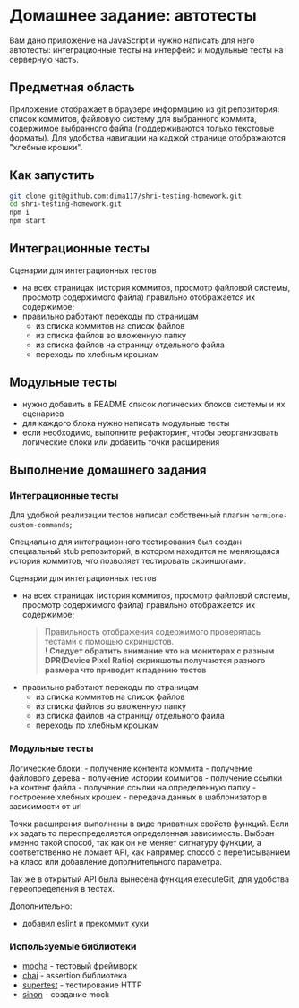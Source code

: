 # Домашнее задание: автотесты

Вам дано приложение на JavaScript и нужно написать для него автотесты: интеграционные тесты на интерфейс и модульные тесты на серверную часть.

## Предметная область

Приложение отображает в браузере информацию из git репозитория: список коммитов, файловую систему для выбранного коммита, содержимое выбранного файла (поддерживаются только текстовые форматы). Для удобства навигации на каджой странице отображаются "хлебные крошки".

## Как запустить

```sh
git clone git@github.com:dima117/shri-testing-homework.git
cd shri-testing-homework.git
npm i
npm start
```

## Интеграционные тесты

Сценарии для интеграционных тестов

- на всех страницах (история коммитов, просмотр файловой системы, просмотр содержимого файла) правильно отображается их содержимое;
- правильно работают переходы по страницам
  - из списка коммитов на список файлов
  - из списка файлов во вложенную папку
  - из списка файлов на страницу отдельного файла
  - переходы по хлебным крошкам

## Модульные тесты

- нужно добавить в README список логических блоков системы и их сценариев
- для каждого блока нужно написать модульные тесты
- если необходимо, выполните рефакторинг, чтобы реорганизовать логические блоки или добавить точки расширения

## Выполнение домашнего задания

### Интеграционные тесты

Для удобной реализации тестов написал собственный плагин `hermione-custom-commands`;

Специально для интеграционного тестирования был создан специальный stub репозиторий, в котором находится не меняющаяся история коммитов, что позволяет тестировать скриншотами.

Сценарии для интеграционных тестов

- на всех страницах (история коммитов, просмотр файловой системы, просмотр содержимого файла) правильно отображается их содержимое;
  > Правильность отображения содержимого проверялась тестами с помощью скриншотов. </br> **! Следует обратить внимание что на мониторах с разным DPR(Device Pixel Ratio) скриншоты получаются разного размера что приводит к падению тестов**
- правильно работают переходы по страницам
  - из списка коммитов на список файлов
  - из списка файлов во вложенную папку
  - из списка файлов на страницу отдельного файла
  - переходы по хлебным крошкам

### Модульные тесты

  Логические блоки:
    - получение контента коммита
    - получение файлового дерева
    - получение истории коммитов
    - получение ссылки на контент файла
    - получение ссылки на определенную папку
    - построение хлебных крошек
    - передача данных в шаблонизатор в зависимости от url

  Точки расширения выполнены в виде приватных свойств функций. Если их задать то переопределяется определенная зависимость. Выбран именно такой способ, так как он не меняет сигнатуру функции, а соответственно не ломает API, как например способ с переписыванием на класс или добавление дополнительного параметра.

  Так же в открытый API была вынесена функция executeGit, для удобства переопределения в тестах.

  Дополнительно:
  - добавил eslint и прекоммит хуки

### Используемые библиотеки

- [mocha](https://www.npmjs.com/package/mocha) - тестовый фреймворк
- [chai](https://www.npmjs.com/package/chai) - assertion библиотека
- [supertest](https://www.npmjs.com/package/supertest) - тестирование HTTP
- [sinon](https://www.npmjs.com/package/sinon) - создание mock
